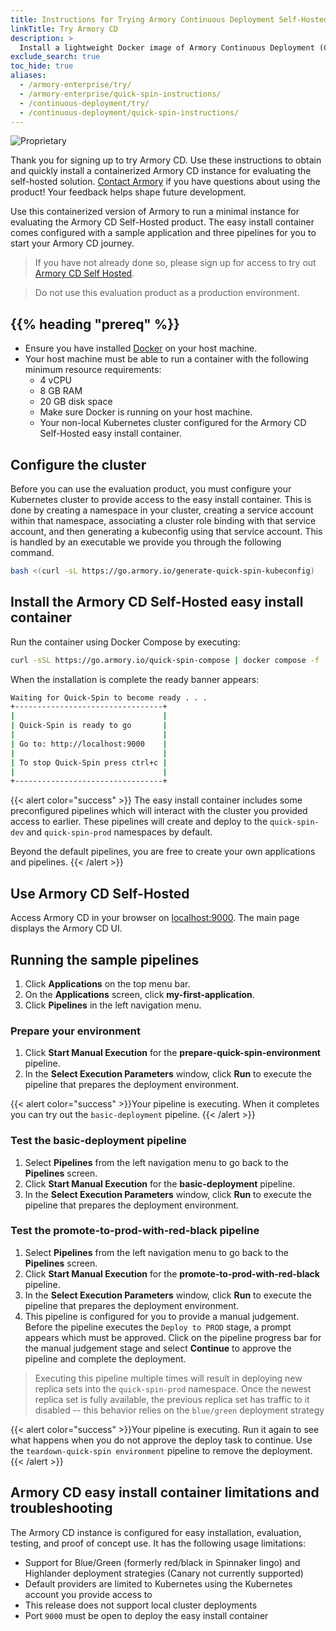 ```yaml
---
title: Instructions for Trying Armory Continuous Deployment Self-Hosted
linkTitle: Try Armory CD
description: >
  Install a lightweight Docker image of Armory Continuous Deployment (CD) for evaluation and proofs of concept.
exclude_search: true
toc_hide: true
aliases:
  - /armory-enterprise/try/
  - /armory-enterprise/quick-spin-instructions/
  - /continuous-deployment/try/
  - /continuous-deployment/quick-spin-instructions/
---
```


![Proprietary](/images/proprietary.svg)

Thank you for signing up to try Armory CD. Use these instructions to obtain and quickly install a containerized Armory CD instance for evaluating the self-hosted solution. [Contact Armory](https://www.armory.io/contact-us/) if you have questions about using the product! Your feedback helps shape future development.

Use this containerized version of Armory to run a minimal instance for evaluating the Armory CD Self-Hosted product. The easy install container comes configured with a sample application and three pipelines for you to start your Armory CD journey.

> If you have not already done so, please sign up for access to try out [Armory CD Self Hosted](https://www.armory.io/quick-spin/).

> Do not use this evaluation product as a production environment.
## {{% heading "prereq" %}}
* Ensure you have installed [Docker](https://docs.docker.com/get-docker/) on your host machine.
* Your host machine must be able to run a container with the following minimum resource requirements:
  * 4 vCPU
  * 8 GB RAM
  * 20 GB disk space
  * Make sure Docker is running on your host machine.
  * Your non-local Kubernetes cluster configured for the Armory CD Self-Hosted easy install container.
## Configure the cluster
Before you can use the evaluation product, you must configure your Kubernetes cluster to provide access to the easy install container. This is done by creating a namespace in your cluster, creating a service account within that namespace, associating a cluster role binding with that service account, and then generating a kubeconfig using that service account.  This is handled by an executable we provide you through the following command.

   ```bash
   bash <(curl -sL https://go.armory.io/generate-quick-spin-kubeconfig)
   ```


## Install the Armory CD Self-Hosted easy install container
Run the container using Docker Compose by executing:

   ```bash
   curl -sSL https://go.armory.io/quick-spin-compose | docker compose -f - up
   ```
   When the installation is complete the ready banner appears:

   ```bash
   Waiting for Quick-Spin to become ready . . .
   +---------------------------------+
   |                                 |
   | Quick-Spin is ready to go       |
   |                                 |
   | Go to: http://localhost:9000    |
   |                                 |
   | To stop Quick-Spin press ctrl+c |
   |                                 |
   +---------------------------------+
   ```
{{< alert color="success" >}}
The easy install container includes some preconfigured pipelines which will interact with the cluster you provided access to earlier.  These pipelines will create and deploy to the `quick-spin-dev` and `quick-spin-prod` namespaces by default.  

Beyond the default pipelines, you are free to create your own applications and pipelines.
{{< /alert >}}
## Use Armory CD Self-Hosted
Access Armory CD in your browser on [localhost:9000](http://localhost:9000). The main page displays the Armory CD UI.
## Running the sample pipelines
1. Click **Applications** on the top menu bar.
1. On the **Applications** screen, click **my-first-application**.
1. Click **Pipelines** in the left navigation menu.

### Prepare your environment
1. Click **Start Manual Execution** for the **prepare-quick-spin-environment** pipeline.
1. In the **Select Execution Parameters** window, click **Run** to execute the pipeline that prepares the deployment environment.

{{< alert color="success" >}}Your pipeline is executing. When it completes you can try out the `basic-deployment` pipeline.
{{< /alert >}}

### Test the basic-deployment pipeline
1. Select **Pipelines** from the left navigation menu to go back to the **Pipelines** screen.
1. Click **Start Manual Execution** for the **basic-deployment** pipeline.
1. In the **Select Execution Parameters** window, click **Run** to execute the pipeline that prepares the deployment environment.

### Test the promote-to-prod-with-red-black pipeline
1. Select **Pipelines** from the left navigation menu to go back to the **Pipelines** screen.
1. Click **Start Manual Execution** for the **promote-to-prod-with-red-black** pipeline.
1. In the **Select Execution Parameters** window, click **Run** to execute the pipeline that prepares the deployment environment.
1. This pipeline is configured for you to provide a manual judgement. Before the pipeline executes the `Deploy to PROD` stage, a prompt appears which must be approved. Click on the pipeline progress bar for the manual judgement stage and select **Continue** to approve the pipeline and complete the deployment.

> Executing this pipeline multiple times will result in deploying new replica sets into the `quick-spin-prod` namespace. Once the newest replica set is fully available, the previous replica set has traffic to it disabled -- this behavior relies on the `blue/green` deployment strategy

{{< alert color="success" >}}Your pipeline is executing. Run it again to see what happens when you do not approve the deploy task to continue. Use the `teardown-quick-spin environment` pipeline to remove the deployment.
{{< /alert >}}

## Armory CD easy install container limitations and troubleshooting

The Armory CD instance is configured for easy installation, evaluation, testing, and proof of concept use. It has the following usage limitations:

- Support for Blue/Green (formerly red/black in Spinnaker lingo) and Highlander deployment strategies (Canary not currently supported)
- Default providers are limited to Kubernetes using the Kubernetes account you provide access to
- This release does not support local cluster deployments
- Port `9000` must be open to deploy the easy install container